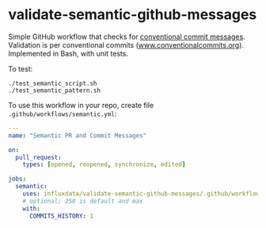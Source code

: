 # validate-semantic-github-messages
Simple GitHub workflow that checks for [conventional commit messages](https://www.conventionalcommits.org/en/v1.0.0/).
Validation is per conventional commits (www.conventionalcommits.org).
Implemented in Bash, with unit tests.

To test:
```console
./test_semantic_script.sh
./test_semantic_pattern.sh
```

To use this workflow in your repo, create file `.github/workflows/semantic.yml`:
```yaml
---
name: "Semantic PR and Commit Messages"

on:
  pull_request:
    types: [opened, reopened, synchronize, edited]

jobs:
  semantic:
    uses: influxdata/validate-semantic-github-messages/.github/workflows/semantic.yml@main
    # optional; 250 is default and max
    with:
      COMMITS_HISTORY: 1
```
